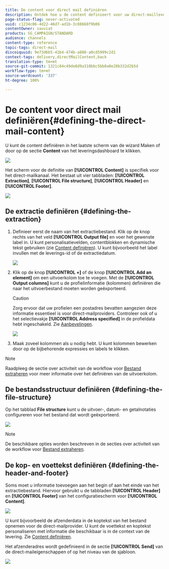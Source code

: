 ```yaml
---
title: De content voor direct mail definiëren
description: Ontdek hoe u de content definieert voor uw direct-maillevering.
page-status-flag: never-activated
uuid: c1234c06-4d22-46d7-ad1b-3c88660f9b06
contentOwner: sauviat
products: SG_CAMPAIGN/STANDARD
audience: channels
content-type: reference
topic-tags: direct-mail
discoiquuid: 9e73d6b5-41b4-474b-a880-a0cd5999c2d1
context-tags: delivery,directMailContent,back
translation-type: tm+mt
source-git-commit: 1321c84c49de6d9a318bbc5bb8a0e28b332d2b5d
workflow-type: tm+mt
source-wordcount: '337'
ht-degree: 100%

---
```



# De content voor direct mail definiëren{#defining-the-direct-mail-content}

U kunt de content definiëren in het laatste scherm van de wizard Maken of door op de sectie **Content** van het leveringsdashboard te klikken.

![](assets/direct_mail_6.png)

Het scherm voor de definitie van **[!UICONTROL Content]** is specifiek voor het direct-mailkanaal. Het bestaat uit vier tabbladen: **[!UICONTROL Extraction]**, **[!UICONTROL File structure]**, **[!UICONTROL Header]** en **[!UICONTROL Footer]**.

![](assets/direct_mail_11.png)

## De extractie definiëren {#defining-the-extraction}

1. Definieer eerst de naam van het extractiebestand. Klik op de knop rechts van het veld **[!UICONTROL Output file]** en voer het gewenste label in. U kunt personalisatievelden, contentblokken en dynamische tekst gebruiken (zie [Content definiëren](../../designing/using/personalization.md#example-email-personalization)). U kunt bijvoorbeeld het label invullen met de leverings-id of de extractiedatum.

   ![](assets/direct_mail_12.png)

1. Klik op de knop **[!UICONTROL +]** of de knop **[!UICONTROL Add an element]** om een uitvoerkolom toe te voegen. Met de **[!UICONTROL Output columns]** kunt u de profielinformatie (kolommen) definiëren die naar het uitvoerbestand moeten worden geëxporteerd.

   >[!CAUTION]
   >
   >Zorg ervoor dat uw profielen een postadres bevatten aangezien deze informatie essentieel is voor direct-mailproviders. Controleer ook of u het selectievakje **[!UICONTROL Address specified]** in de profieldata hebt ingeschakeld. Zie [Aanbevelingen](../../channels/using/about-direct-mail.md#recommendations).

   ![](assets/direct_mail_13.png)

1. Maak zoveel kolommen als u nodig hebt. U kunt kolommen bewerken door op de bijbehorende expressies en labels te klikken.

>[!NOTE]
>
>Raadpleeg de sectie over activiteit van de workflow voor [Bestand extraheren](../../automating/using/extract-file.md) voor meer informatie over het definiëren van de uitvoerkolom.

## De bestandsstructuur definiëren {#defining-the-file-structure}

Op het tabblad **File structure** kunt u de uitvoer-, datum- en getalnotaties configureren voor het bestand dat wordt geëxporteerd.

![](assets/direct_mail_14.png)

>[!NOTE]
>
>De beschikbare opties worden beschreven in de secties over activiteit van de workflow voor [Bestand extraheren](../../automating/using/extract-file.md).

## De kop- en voettekst definiëren {#defining-the-header-and-footer}

Soms moet u informatie toevoegen aan het begin of aan het einde van het extractiebestand. Hiervoor gebruikt u de tabbladen **[!UICONTROL Header]** en **[!UICONTROL Footer]** van het configuratiescherm voor **[!UICONTROL Content]**.

![](assets/direct_mail_7.png)

U kunt bijvoorbeeld de afzenderdata in de koptekst van het bestand opnemen voor de direct-mailprovider. U kunt de voettekst en koptekst personaliseren met informatie die beschikbaar is in de context van de levering. Zie [Content definiëren](../../designing/using/personalization.md#example-email-personalization).

Het afzenderadres wordt gedefinieerd in de sectie **[!UICONTROL Send]** van de direct-maileigenschappen of op het niveau van de sjabloon.

![](assets/direct_mail_24.png)
